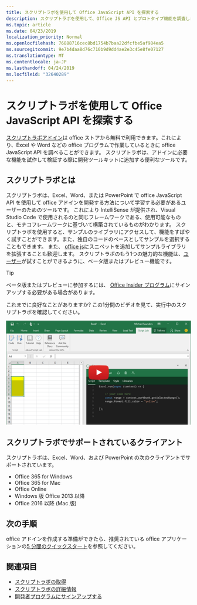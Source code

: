 ```yaml
---
title: スクリプトラボを使用して Office JavaScript API を探索する
description: スクリプトラボを使用して、Office JS API とプロトタイプ機能を調査します。
ms.topic: article
ms.date: 04/23/2019
localization_priority: Normal
ms.openlocfilehash: 76888716cec8bd1754b7baa22dfcfbe5af984ea5
ms.sourcegitcommit: 9e7b4daa8d76c710b9d9dd4ae2e3c45e8fe07127
ms.translationtype: MT
ms.contentlocale: ja-JP
ms.lasthandoff: 04/24/2019
ms.locfileid: "32640289"
---
```

# <a name="explore-office-javascript-api-using-script-lab"></a>スクリプトラボを使用して Office JavaScript API を探索する

[スクリプトラボアドイン](https://store.office.com/app.aspx?assetid=WA104380862)は office ストアから無料で利用できます。これにより、Excel や Word などの office プログラムで作業しているときに office JavaScript API を調べることができます。 スクリプトラボは、アドインに必要な機能を試作して検証する際に開発ツールキットに追加する便利なツールです。

## <a name="what-is-script-lab"></a>スクリプトラボとは

スクリプトラボは、Excel、Word、または PowerPoint で office JavaScript API を使用して office アドインを開発する方法について学習する必要があるユーザーのためのツールです。 これにより IntelliSense が提供され、Visual Studio Code で使用されるのと同じフレームワークである、使用可能なものと、モナコフレームワークに基づいて構築されているものがわかります。 スクリプトラボを使用すると、サンプルのライブラリにアクセスして、機能をすばやく試すことができます。また、独自のコードのベースとしてサンプルを選択することもできます。 また、 [office js](https://github.com/OfficeDev/office-js-snippets#office-js-snippets)にスニペットを追加してサンプルライブラリを拡張することも歓迎します。 スクリプトラボのもう1つの魅力的な機能は、[ユーザー](/office/dev/add-ins/excel/custom-functions-overview)が試すことができるように、ベータ版またはプレビュー機能です。

> [!TIP]
> ベータ版またはプレビューに参加するには、 [Office Insider プログラム](https://products.office.com/office-insider)にサインアップする必要がある場合があります。

これまでに良好なことがありますか? この1分間のビデオを見て、実行中のスクリプトラボを確認してください。

[![Excel、Word、PowerPoint Online で実行されているスクリプトラボを示すビデオをプレビューします。](../images/screenshot-wide-youtube.png 'スクリプトラボプレビューのビデオ')](https://aka.ms/scriptlabvideo)

## <a name="script-lab-supported-clients"></a>スクリプトラボでサポートされているクライアント

スクリプトラボは、Excel、Word、および PowerPoint の次のクライアントでサポートされています。

- Office 365 for Windows
- Office 365 for Mac
- Office Online
- Windows 版 Office 2013 以降
- Office 2016 以降 (Mac 版)

## <a name="next-steps"></a>次の手順

office アドインを作成する準備ができたら、推奨されている office アプリケーションの[5 分間のクイックスタート](/office/dev/add-ins/#5-minute-quick-starts)を参照してください。

## <a name="see-also"></a>関連項目

- [スクリプトラボの取得](https://store.office.com/app.aspx?assetid=WA104380862)
- [スクリプトラボの詳細情報](https://github.com/OfficeDev/script-lab#script-lab-a-microsoft-garage-project)
- [開発者プログラムにサインアップする](https://developer.microsoft.com/office/dev-program)
